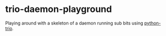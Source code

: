 # trio-daemon-playground

Playing around with a skeleton of a daemon running sub bits using [python-trio](https://trio.readthedocs.io).
